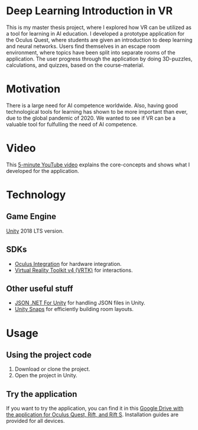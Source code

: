 # Deep Learning Introduction in VR
This is my master thesis project, where I explored how VR can be utilized as a tool for learning in AI education. 
I developed a prototype application for the Oculus Quest, where students are given an introduction to deep learning and neural networks. 
Users find themselves in an escape room environment, where topics have been split into separate rooms of the application. 
The user progress through the application by doing 3D-puzzles, calculations, and quizzes, based on the course-material. 

# Motivation
There is a large need for AI competence worldwide. Also, having good technological tools for learning has shown to be more important than ever, due to the global pandemic of 2020.
We wanted to see if VR can be a valuable tool for fulfulling the need of AI competence. 

# Video
This [5-minute YouTube video](https://youtu.be/TvlN-dxAn4M/ "5-minute YouTube video") explains the core-concepts and shows what I developed for the application. 


# Technology

## Game Engine
[Unity](https://unity.com/ "Unity") 2018 LTS version. 

## SDKs
* [Oculus Integration](https://assetstore.unity.com/packages/tools/integration/oculus-integration-82022 "Virtual Reality Toolkit v4 (VRTK)") for hardware integration.
* [Virtual Reality Toolkit v4 (VRTK)](https://www.vrtk.io/ "Virtual Reality Toolkit v4 (VRTK)") for interactions. 

## Other useful stuff
* [JSON .NET For Unity](https://assetstore.unity.com/packages/tools/input-management/json-net-for-unity-11347/ "JSON .NET For Unity") for handling JSON files in Unity. 
* [Unity Snaps](https://unity.com/products/snaps/ "Unity Snaps") for efficiently building room layouts.

# Usage
## Using the project code
1. Download or clone the project. 
2. Open the project in Unity. 

## Try the application
If you want to try the application, you can find it in this [Google Drive with the application for Oculus Quest, Rift, and Rift S](https://drive.google.com/drive/folders/1gGYGSx95d3tFXYZE2iuZ6CZ1LorzNztE?usp=sharing "Google Drive with application"). Installation guides are provided for all devices.  

